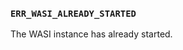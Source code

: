 ### `ERR_WASI_ALREADY_STARTED`

The WASI instance has already started.

<a id="ERR_WASI_NOT_STARTED"></a>
